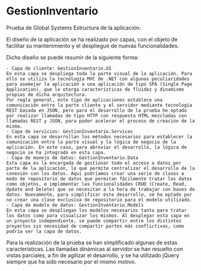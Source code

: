 # GestionInventario
Prueba de Global Systems
Estructura de la aplicación:

El diseño de la aplicación se ha realizado por capas, con el objeto de facilitar su mantenimiento y el despliegue de nuevas funcionalidades.

Dicho diseño se puede resumir de la siguiente forma:

	- Capa de cliente: GestionInventario.UI
	En esta capa se despliega toda la parte visual de la aplicación. Para ello se utiliza la tecnología MVC de .NET con algunas peculiaridades para asemejar la aplicación a una aplicación de tipo SPA (Single Page Application), que le otorga características de fluidez y dinamismo propias de dicha arquitectura.
	Por regla general, este tipo de aplicaciones establece una comunicación entre la parte cliente y el servidor mediante tecnología REST basada en JSON, pero para el desarrollo de la prueba he optado por realizar llamadas de tipo HTTP con respuesta HTML mezcladas con llamadas REST y JSON, para poder acelerar el proceso de creación de la misma.
	- Capa de servicios: GestionInventario.Services
	En esta capa se desarrollan los métodos necesarios para establecer la comunicación entre la parte visual y la lógica de negocio de la aplicación. En este caso, para abreviar el desarrollo, la lógica de negocio se ha integrado en esta capa.
	- Capa de manejo de datos: GestionInventario.Data
	Esta capa es la encargada de gestionar todo el acceso a datos por parte de la aplicación, lo que permite centralizar el desarrollo de la conexión con los datos. Aquí podríamos crear una serie de clases a modo de repositorio de datos que permitan fácilmente tratar los datos como objetos, e implementar las funcionalidades CRUD (Create, Read, Update and Delete) que se necesitan a la hora de trabajar con bases de datos. Nuevamente, para simplificar este desarrollo, se ha optado por no crear una clase exclusiva de repositorio para el modelo utilizado.
	- Capa de modelo de datos: GestionInventario.Models
	En esta capa se despliegan los modelos necesarios tanto para tratar los datos como para visualizar los mismos. Al desplegar esta capa en un proyecto independiente, se puede compartir entre los distintos proyectos sin necesidad de compartir partes más conflictivas, como podría ser la capa de datos.

Para la realización de la prueba se han simplificado algunas de estas características. Las llamadas dinámicas al servidor se han resuelto con vistas parciales, a fin de agilizar el desarrollo, y se ha utilizado jQuery siempre que ha sido necesario por el mismo motivo.

